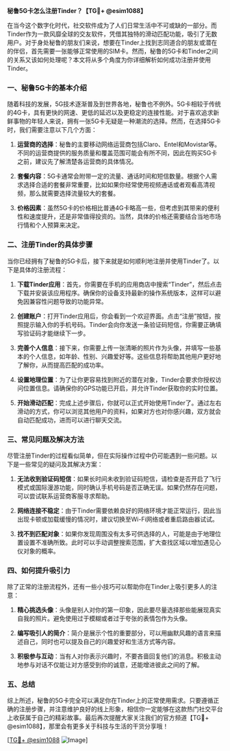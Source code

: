 **秘鲁5G卡怎么注册Tinder？【TG💪+ @esim1088】**

在当今这个数字化时代，社交软件成为了人们日常生活中不可或缺的一部分。而Tinder作为一款风靡全球的交友软件，凭借其独特的滑动匹配功能，吸引了无数用户。对于身处秘鲁的朋友们来说，想要在Tinder上找到志同道合的朋友或潜在的伴侣，首先需要一张能够正常使用的SIM卡。然而，秘鲁的5G卡和Tinder之间的关系又该如何处理呢？本文将从多个角度为你详细解析如何成功注册并使用Tinder。

### 一、秘鲁5G卡的基本介绍

随着科技的发展，5G技术逐渐普及到世界各地，秘鲁也不例外。5G卡相较于传统的4G卡，具有更快的网速、更低的延迟以及更稳定的连接性能。对于喜欢追求新鲜事物的年轻人来说，拥有一张5G卡无疑是一种潮流的选择。然而，在选择5G卡时，我们需要注意以下几个方面：

1. **运营商的选择**：秘鲁的主要移动网络运营商包括Claro、Entel和Movistar等。不同的运营商提供的服务质量和覆盖范围可能会有所不同，因此在购买5G卡之前，建议先了解清楚各运营商的具体情况。
   
2. **套餐内容**：5G卡通常会附带一定的流量、通话时间和短信数量。根据个人需求选择合适的套餐非常重要，比如如果你经常使用视频通话或者观看高清视频，那么就需要选择流量较大的套餐。

3. **价格因素**：虽然5G卡的价格相比普通4G卡略高一些，但考虑到其带来的便利性和速度提升，还是非常值得投资的。当然，具体的价格还需要结合当地市场行情和个人预算来决定。

### 二、注册Tinder的具体步骤

当你已经拥有了秘鲁的5G卡后，接下来就是如何顺利地注册并使用Tinder了。以下是具体的注册流程：

1. **下载Tinder应用**：首先，你需要在手机的应用商店中搜索“Tinder”，然后点击下载并安装该应用程序。确保你的设备支持最新的操作系统版本，这样可以避免因兼容性问题导致的功能异常。

2. **创建账户**：打开Tinder应用后，你会看到一个欢迎界面。点击“注册”按钮，按照提示输入你的手机号码。Tinder会向你发送一条验证码短信，你需要正确填写验证码才能继续下一步。

3. **完善个人信息**：接下来，你需要上传一张清晰的照片作为头像，并填写一些基本的个人信息，如年龄、性别、兴趣爱好等。这些信息将帮助其他用户更好地了解你，从而提高匹配的成功率。

4. **设置地理位置**：为了让你更容易找到附近的潜在对象，Tinder会要求你授权访问位置信息。请确保你的GPS功能已开启，并允许Tinder获取你的实时位置。

5. **开始滑动匹配**：完成上述步骤后，你就可以正式开始使用Tinder了。通过左右滑动的方式，你可以浏览其他用户的资料，如果对方也对你感兴趣，双方就会自动匹配成功，进而可以进行聊天交流。

### 三、常见问题及解决方法

尽管注册Tinder的过程看似简单，但在实际操作过程中仍可能遇到一些问题。以下是一些常见的疑问及其解决方案：

1. **无法收到验证码短信**：如果长时间未收到验证码短信，请检查是否开启了飞行模式或国际漫游功能，同时确认手机号码是否正确无误。如果仍然存在问题，可以尝试联系运营商客服寻求帮助。

2. **网络连接不稳定**：由于Tinder需要依赖良好的网络环境才能正常运行，因此当出现卡顿或加载缓慢的情况时，建议切换至Wi-Fi网络或者重启路由器试试。

3. **找不到匹配对象**：如果你发现周围没有太多可供选择的人，可能是由于地理位置设置不准确所致。此时可以手动调整搜索范围，扩大查找区域以增加遇见心仪对象的概率。

### 四、如何提升吸引力

除了正常的注册流程外，还有一些小技巧可以帮助你在Tinder上吸引更多人的注意：

1. **精心挑选头像**：头像是别人对你的第一印象，因此要尽量选择那些能展现真实自我的照片。避免使用过于模糊或者过于夸张的表情包作为头像。

2. **编写吸引人的简介**：简介是展示个性的重要部分，可以用幽默风趣的语言来描述自己，同时也可以提及自己的兴趣爱好和生活方式等内容。

3. **积极参与互动**：当有人对你表示兴趣时，不要吝啬回复他们的消息。积极主动地参与对话不仅能让对方感受到你的诚意，还能增进彼此之间的了解。

### 五、总结

综上所述，秘鲁的5G卡完全可以满足你在Tinder上的正常使用需求。只要遵循正确的注册步骤，并注意维护良好的线上形象，相信你一定能够在这款热门社交平台上收获属于自己的精彩故事。最后再次提醒大家关注我们的官方频道【TG💪+ @esim1088】，那里会有更多关于科技与生活的干货分享哦！

[[TG💪+ @esim1088](https://t.me/s/esim1088) ![Image](https://i.postimg.cc/4NQfJmqS/Snipaste-2025-05-13-00-14-12.png)]